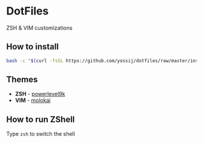 # DotFiles
ZSH &amp; VIM customizations

## How to install

```bash
bash -c "$(curl -fsSL https://github.com/yossij/dotfiles/raw/master/install.sh)"
```

## Themes

- **ZSH** - [powerlevel9k](https://github.com/bhilburn/powerlevel9k)
- **VIM** - [molokai](https://github.com/tomasr/molokai)

## How to run ZShell

Type `zsh` to switch the shell
